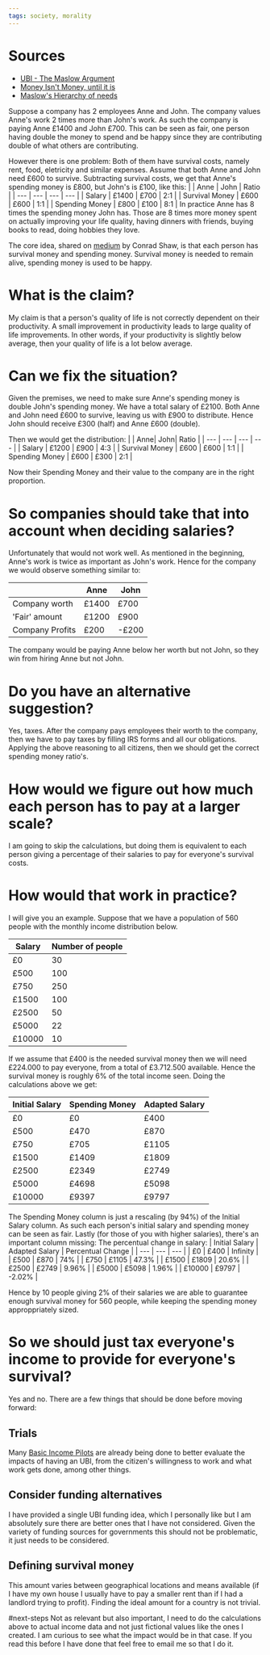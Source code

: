 ```yaml
---
tags: society, morality
---
```


# Sources

- [UBI - The Maslow Argument](https://medium.com/basic-income/universal-basic-income-the-maslow-argument-d1346fa9a9f2)
- [Money Isn't Money, until it is](https://medium.com/@conradshaw/money-isnt-money-97722fe87025)
- [Maslow's Hierarchy of needs](https://en.wikipedia.org/wiki/Maslow%27s_hierarchy_of_needs)

Suppose a company has 2 employees Anne and John. The company values Anne's work 2 times more than John's work. As such the company is paying Anne £1400 and John £700. This can be seen as fair, one person having double the money to spend and be happy since they are contributing double of what others are contributing.

However there is one problem: Both of them have survival costs, namely rent, food, eletricity and similar expenses. Assume that both Anne and John need £600 to survive. Subtracting survival costs, we get that Anne's spending money is £800, but John's is £100, like this:
| | Anne | John | Ratio |
| --- | --- | --- | --- |
| Salary | £1400 | £700 | 2:1 |
| Survival Money | £600 | £600 | 1:1 |
| Spending Money | £800 | £100 | 8:1 |
In practice Anne has 8 times the spending money John has. Those are 8 times more money spent on actually improving your life quality, having dinners with friends, buying books to read, doing hobbies they love.

The core idea, shared on [medium](https://medium.com/@conradshaw/money-isnt-money-97722fe87025) by Conrad Shaw, is that each person has survival money and spending money. Survival money is needed to remain alive, spending money is used to be happy.

# What is the claim?

My claim is that a person's quality of life is not correctly dependent on their productivity. A small improvement in productivity leads to large quality of life improvements. In other words, if your productivity is slightly below average, then your quality of life is a lot below average.

# Can we fix the situation?

Given the premises, we need to make sure Anne's spending money is double John's spending money. We have a total salary of £2100. Both Anne and John need £600 to survive, leaving us with £900 to distribute. Hence John should receive £300 (half) and Anne £600 (double).

Then we would get the distribution:
| | Anne| John| Ratio |
| --- | --- | --- | --- |
| Salary | £1200 | £900 | 4:3 |
| Survival Money | £600 | £600 | 1:1 |
| Spending Money | £600 | £300 | 2:1 |

Now their Spending Money and their value to the company are in the right proportion.

# So companies should take that into account when deciding salaries?

Unfortunately that would not work well. As mentioned in the beginning, Anne's work is twice as important as John's work. Hence for the company we would observe something similar to:

|                 | Anne  | John  |
| --------------- | ----- | ----- |
| Company worth   | £1400 | £700  |
| 'Fair' amount   | £1200 | £900  |
| Company Profits | £200  | -£200 |

The company would be paying Anne below her worth but not John, so they win from hiring Anne but not John.

# Do you have an alternative suggestion?

Yes, taxes. After the company pays employees their worth to the company, then we have to pay taxes by filling IRS forms and all our obligations. Applying the above reasoning to all citizens, then we should get the correct spending money ratio's.

# How would we figure out how much each person has to pay at a larger scale?

I am going to skip the calculations, but doing them is equivalent to each person giving a percentage of their salaries to pay for everyone's survival costs.

# How would that work in practice?

I will give you an example. Suppose that we have a population of 560 people with the monthly income distribution below.

| Salary | Number of people |
| ------ | ---------------- |
| £0     | 30               |
| £500   | 100              |
| £750   | 250              |
| £1500  | 100              |
| £2500  | 50               |
| £5000  | 22               |
| £10000 | 10               |

If we assume that £400 is the needed survival money then we will need £224.000 to pay everyone, from a total of £3.712.500 available. Hence the survival money is roughly 6% of the total income seen. Doing the calculations above we get:

| Initial Salary | Spending Money | Adapted Salary |
| -------------- | -------------- | -------------- |
| £0             | £0             | £400           |
| £500           | £470           | £870           |
| £750           | £705           | £1105          |
| £1500          | £1409          | £1809          |
| £2500          | £2349          | £2749          |
| £5000          | £4698          | £5098          |
| £10000         | £9397          | £9797          |

The Spending Money column is just a rescaling (by 94%) of the Initial Salary column. As such each person's initial salary and spending money can be seen as fair.
Lastly (for those of you with higher salaries), there's an important column missing: The percentual change in salary:
| Initial Salary | Adapted Salary | Percentual Change |
| --- | --- | --- |
| £0 | £400 | Infinity |
| £500 | £870 | 74% |
| £750 | £1105 | 47.3% |
| £1500 | £1809 | 20.6% |
| £2500 | £2749 | 9.96% |
| £5000 | £5098 | 1.96% |
| £10000 | £9797 | -2.02% |

Hence by 10 people giving 2% of their salaries we are able to guarantee enough survival money for 560 people, while keeping the spending money approppriately sized.

# So we should just tax everyone's income to provide for everyone's survival?

Yes and no. There are a few things that should be done before moving forward:

## Trials

Many [Basic Income Pilots](https://en.wikipedia.org/wiki/Basic_income_pilots) are already being done to better evaluate the impacts of having an UBI, from the citizen's willingness to work and what work gets done, among other things.

## Consider funding alternatives

I have provided a single UBI funding idea, which I personally like but I am absolutely sure there are better ones that I have not considered. Given the variety of funding sources for governments this should not be problematic, it just needs to be considered.

## Defining survival money

This amount varies between geographical locations and means available (if I have my own house I usually have to pay a smaller rent than if I had a landlord trying to profit). Finding the ideal amount for a country is not trivial.

#next-steps Not as relevant but also important, I need to do the calculations above to actual income data and not just fictional values like the ones I created. I am curious to see what the impact would be in that case. If you read this before I have done that feel free to email me so that I do it.
